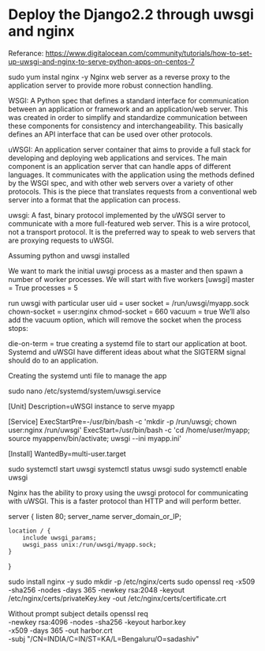 Deploy the Django2.2 through uwsgi and nginx
============================================
Referance: https://www.digitalocean.com/community/tutorials/how-to-set-up-uwsgi-and-nginx-to-serve-python-apps-on-centos-7

sudo yum instal nginx -y
Nginx web server as a reverse proxy to the application server to provide more robust connection handling.

WSGI: A Python spec that defines a standard interface for communication between an application or framework
and an application/web server. This was created in order to simplify and standardize communication between
these components for consistency and interchangeability. This basically defines an API interface that can be used over other protocols.

uWSGI: An application server container that aims to provide a full stack for developing and deploying
web applications and services. The main component is an application server that can handle apps of different
languages. It communicates with the application using the methods defined by the WSGI spec, and with other
web servers over a variety of other protocols. This is the piece that translates requests from a conventional
web server into a format that the application can process.

uwsgi: A fast, binary protocol implemented by the uWSGI server to communicate with a more full-featured web server.
This is a wire protocol, not a transport protocol. It is the preferred way to speak to web servers that are proxying requests to uWSGI.

Assuming python and uwsgi installed

We want to mark the initial uwsgi process as a master and then spawn a number of worker processes. We will start with five workers
[uwsgi]
master = True
processes = 5

run uwsgi with particular user
uid = user
socket = /run/uwsgi/myapp.sock
chown-socket = user:nginx
chmod-socket = 660
vacuum = true
We’ll also add the vacuum option, which will remove the socket when the process stops:

die-on-term = true
creating a systemd file to start our application at boot. Systemd and uWSGI have different ideas about what
the SIGTERM signal should do to an application. 

Creating the systemd unti file to manage the app

sudo nano /etc/systemd/system/uwsgi.service

[Unit]
Description=uWSGI instance to serve myapp

[Service]
ExecStartPre=-/usr/bin/bash -c 'mkdir -p /run/uwsgi; chown user:nginx /run/uwsgi'
ExecStart=/usr/bin/bash -c 'cd /home/user/myapp; source myappenv/bin/activate; uwsgi --ini myapp.ini'

[Install]
WantedBy=multi-user.target

sudo systemctl start uwsgi
systemctl status uwsgi
sudo systemctl enable uwsgi

Nginx has the ability to proxy using the uwsgi protocol for communicating with uWSGI.
This is a faster protocol than HTTP and will perform better.

server {
    listen 80;
    server_name server_domain_or_IP;

    location / {
        include uwsgi_params;
        uwsgi_pass unix:/run/uwsgi/myapp.sock;
    }
}

sudo install nginx -y
sudo mkdir -p /etc/nginx/certs
sudo openssl req -x509 -sha256 -nodes -days 365 -newkey rsa:2048 -keyout /etc/nginx/certs/privateKey.key -out /etc/nginx/certs/certificate.crt

Without prompt subject details
openssl req \
    -newkey rsa:4096 -nodes -sha256 -keyout harbor.key \
    -x509 -days 365 -out harbor.crt \
    -subj "/CN=INDIA/C=IN/ST=KA/L=Bengaluru/O=sadashiv"
